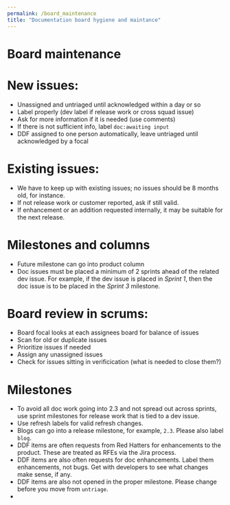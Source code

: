 ```yaml
---
permalink: /board_maintenance
title: "Documentation board hygiene and maintance"
---
```


# Board maintenance

# New issues: 

  - Unassigned and untriaged until acknowledged within a day or so
  - Label properly (dev label if release work or cross squad issue)
  - Ask for more information if it is needed (use comments)
  - If there is not sufficient info, label `doc:awaiting input`
  - DDF assigned to one person automatically, leave untriaged until acknowledged by a focal
  
# Existing issues:

  - We have to keep up with existing issues; no issues should be 8 months old, for instance.
  - If not release work or customer reported, ask if still valid.
  - If enhancement or an addition requested internally, it may be suitable for the next release.
  
# Milestones and columns

  - Future milestone can go into product column
  - Doc issues must be placed a minimum of 2 sprints ahead of the related dev issue. For example, if the dev issue is placed in _Sprint 1_, then the doc issue is to be placed in the _Sprint 3_ milestone. 


# Board review in scrums:

  - Board focal looks at each assignees board for balance of issues
  - Scan for old or duplicate issues
  - Prioritize issues if needed
  - Assign any unassigned issues
  - Check for issues sitting in verificication (what is needed to close them?)

# Milestones

  - To avoid all doc work going into 2.3 and not spread out across sprints, use sprint milestones for release work that is tied to a dev issue.
  - Use refresh labels for valid refresh changes.
  - Blogs can go into a release milestone, for example, `2.3`. Please also label `blog`.
  - DDF items are often requests from Red Hatters for enhancements to the product. These are treated as RFEs via the Jira process. 
  - DDF items are also often requests for doc enhancements. Label them enhancements, not bugs. Get with developers to see what changes make sense, if any.
  - DDF items are also not opened in the proper milestone. Please change before you move from `untriage`.
  -

  

  
